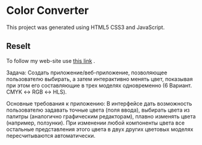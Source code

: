 # Color Converter

This project was generated using HTML5 CSS3 and JavaScript.

## Reselt

To follow my web-site use [this link](https://lesiapashuk.github.io/Color-Picker/color.html) .

Задача:
Создать приложение/веб-приложение, позволяющее пользователю выбирать, а
затем интерактивно менять цвет, показывая при этом его составляющие в трех
моделях одновременно (6 Вариант. CMYK ↔ RGB ↔ HLS).

Основные требования к приложению:
В интерфейсе дать возможность пользователю задавать точные цвета (поля
ввода), выбирать цвета из палитры (аналогично графическим редакторам), плавно
изменять цвета (например, ползунки).
При изменении любой компоненты цвета все остальные представления этого
цвета в двух других цветовых моделях пересчитываются автоматически.
